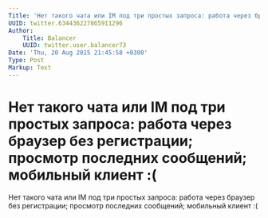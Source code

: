 ```yaml
---
Title: 'Нет такого чата или IM под три простых запроса: работа через браузер без регистрации; просмотр последних сообщений; мобильный клиент :('
UUID: twitter.634436227865911296
Author:
    Title: Balancer
    UUID: twitter.user.balancer73
Date: 'Thu, 20 Aug 2015 21:45:58 +0300'
Type: Post
Markup: Text
---
```


# Нет такого чата или IM под три простых запроса: работа через браузер без регистрации; просмотр последних сообщений; мобильный клиент :(

Нет такого чата или IM под три простых запроса: работа через
браузер без регистрации; просмотр последних сообщений;
мобильный клиент :(